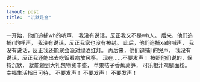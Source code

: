 ```yaml
---
layout: post
title:  "沉默是金"
---
```



一开始，他们追捕wh的哨声，
我没有说话，反正我又不是wh人。
后来，他们追捕rl的呼声，
我没有说话，反正我家也没有被封。
此后，他们追捕xa的喊声，
我没有说话，反正我还能聚会派对绿酒红灯。
再后来，他们追捕jl的哭声，
我没有说话，反正我还能出去吃饭看病放风筝。
现在……不要发声！
按照他们说的，保持沉默，
就能领到大礼包物资丰盛，
苹果桔子香蕉莴笋，
可乐橙汁鸡腿面粉。
幸福生活指日可待，
不要发声！
不要发声！
不要发声！
